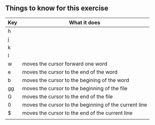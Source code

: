 
## Things to know for this exercise

| Key | What it does                                          |
| --- | ----------------------------------------------------- |
| h   |                                                       |
| j   |                                                       |
| k   |                                                       |
| l   |                                                       |
| w   | moves the cursor forward one word                     |
| e   | moves the cursor to the end of the word               |
| b   | moves the cursor to the begining of the word          |
| gg  | moves the cursor to the beginning of the file         |
| G   | moves the cursor to the end of the file               |
| 0   | moves the cursor to the beginning of the current line |
| $   | moves the cursor to the end of the current line       |
|     |                                                       |


